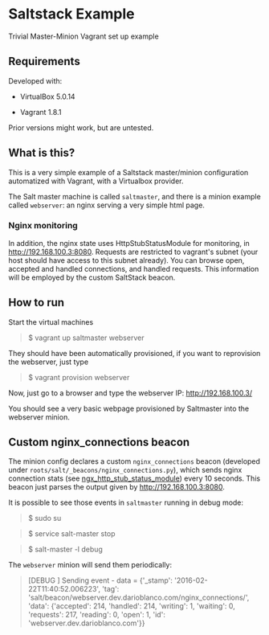 # Saltstack Example

Trivial Master-Minion Vagrant set up example

## Requirements

Developed with:

- VirtualBox 5.0.14

- Vagrant 1.8.1

Prior versions might work, but are untested.

## What is this?

This is a very simple example of a Saltstack master/minion configuration automatized with Vagrant, with a Virtualbox provider.

The Salt master machine is called `saltmaster`, and there is a minion example called `webserver`: an nginx serving a very simple html page.

### Nginx monitoring

In addition, the nginx state uses HttpStubStatusModule for monitoring, in http://192.168.100.3:8080. Requests are restricted to vagrant's subnet (your host should have access to this subnet already). You can browse open, accepted and handled connections, and handled requests. This information will be employed by the custom SaltStack beacon.

## How to run

Start the virtual machines

> $ vagrant up saltmaster webserver

They should have been automatically provisioned, if you want to reprovision the webserver, just type

> $ vagrant provision webserver

Now, just go to a browser and type the webserver IP: http://192.168.100.3/

You should see a very basic webpage provisioned by Saltmaster into the webserver minion.

## Custom nginx_connections beacon

The minion config declares a custom `nginx_connections` beacon (developed under `roots/salt/_beacons/nginx_connections.py`), which sends nginx connection stats (see [ngx_http_stub_status_module](http://nginx.org/en/docs/http/ngx_http_stub_status_module.html)) every 10 seconds. This beacon just parses the output given by http://192.168.100.3:8080.

It is possible to see those events in `saltmaster` running in debug mode:

> $ sudo su

> $ service salt-master stop

> $ salt-master -l debug

The `webserver` minion will send them periodically:

> [DEBUG   ] Sending event - data = {'_stamp': '2016-02-22T11:40:52.006223', 'tag': 'salt/beacon/webserver.dev.darioblanco.com/nginx_connections/', 'data': {'accepted': 214, 'handled': 214, 'writing': 1, 'waiting': 0, 'requests': 217, 'reading': 0, 'open': 1, 'id': 'webserver.dev.darioblanco.com'}}
